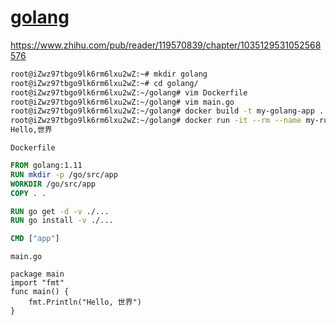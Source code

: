 # [golang](https://hub.docker.com/_/golang/)

<https://www.zhihu.com/pub/reader/119570839/chapter/1035129531052568576>

```bash
root@iZwz97tbgo9lk6rm6lxu2wZ:~# mkdir golang
root@iZwz97tbgo9lk6rm6lxu2wZ:~# cd golang/
root@iZwz97tbgo9lk6rm6lxu2wZ:~/golang# vim Dockerfile
root@iZwz97tbgo9lk6rm6lxu2wZ:~/golang# vim main.go
root@iZwz97tbgo9lk6rm6lxu2wZ:~/golang# docker build -t my-golang-app .
root@iZwz97tbgo9lk6rm6lxu2wZ:~/golang# docker run -it --rm --name my-running-app my-golang-app
Hello,世界
```

`Dockerfile`

```Dockerfile
FROM golang:1.11
RUN mkdir -p /go/src/app
WORKDIR /go/src/app
COPY . .

RUN go get -d -v ./...
RUN go install -v ./...

CMD ["app"]
```

`main.go`

```golang
package main
import "fmt"
func main() {
    fmt.Println("Hello, 世界")
}
```
